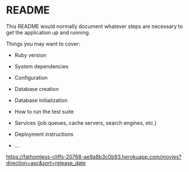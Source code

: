 # README

This README would normally document whatever steps are necessary to get the
application up and running.

Things you may want to cover:

* Ruby version

* System dependencies

* Configuration

* Database creation

* Database initialization

* How to run the test suite

* Services (job queues, cache servers, search engines, etc.)

* Deployment instructions

* ...

https://fathomless-cliffs-20768-ae9a8b3c0b93.herokuapp.com/movies?direction=asc&sort=release_date